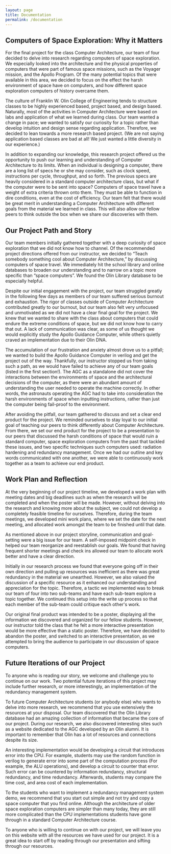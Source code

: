 ```yaml
---
layout: page
title: Documentation
permalink: /documentation
---
```


## Computers of Space Exploration: Why it Matters


For the final project for the class Computer Architecture, our team of four decided to delve into research regarding computers of space exploration. We especially looked into the architecture and the physical properties of computers that were part of famous space missions, such as the Voyager mission, and the Apollo Program. Of the many potential topics that were available in this area, we decided to focus on the effect the harsh environment of space have on computers, and how different space exploration computers of history overcame them.


The culture of Franklin W. Olin College of Engineering tends to structure classes to be highly experienced based, project based, and design based. Naturally, most of the activities in Computer Architecture were based on labs and application of what we learned during class. Our team wanted a change in pace; we wanted to satisfy our curiosity for a topic rather than develop intuition and design sense regarding application. Therefore, we decided to lean towards a more research based project. (We are not saying application based classes are bad at all! We just wanted a little diversity in our experience.)


In addition to expanding our knowledge, this research project offered us the opportunity to push our learning and understanding of Computer Architecture to its limits. When an individual is designing a computer, there are a long list of specs he or she may consider, such as clock speed, instructions per cycle, throughput, and so forth. The previous specs are heavily considered in a standard computer architecture class, but what if the computer were to be sent into space? Computers of space travel have a weight of extra criteria thrown onto them. They must be able to function in dire conditions, even at the cost of efficiency. Our team felt that there would be great merit in understanding a Computer Architecture with different goals from the material we learned in class. This will also allow our fellow peers to think outside the box when we share our discoveries with them.


## Our Project Path and Story

Our team members initially gathered together with a deep curiosity of space exploration that we did not know how to channel. Of the recommended project directions offered from our instructor, we decided to “Teach somebody something cool about Computer Architecture,” by discussing computers of space travel. We immediately hit the school library and online databases to broaden our understanding and to narrow on a topic more specific than “space computers”. We found the Olin Library database to be especially helpful.


Despite our initial engagement with the project, our team struggled greatly in the following few days as members of our team suffered serious burnout and exhaustion. The rigor of classes outside of Computer Architecture contributed greatly to our burnout, but our team also felt very unfocused and unmotivated as we did not have a clear final goal for the project. We knew that we wanted to share with the class about computers that could endure the extreme conditions of space, but we did not know how to carry that out. A lack of communication was clear, as some of us thought we would explicitly study the Apollo Guidance Computer, while others quietly craved an implementation due to their Olin DNA.


The accumulation of our frustration and anxiety almost drove us to a pitfall; we wanted to build the Apollo Guidance Computer in verilog and get the project out of the way. Thankfully, our instructor stopped us from taking such a path, as we would have failed to achieve any of our team goals (listed in the first section!). The AGC as a standalone did not cover the interactions between the environments of space and the architectural decisions of the computer, as there were an abundant amount of understanding the user needed to operate the machine correctly. In other words, the astronauts operating the AGC had to take into consideration the harsh environments of space when inputting instructions, rather than just the computer being fail-proof to the environment.


After avoiding the pitfall, our team gathered to discuss and set a clear end product for the project. We reminded ourselves to stay loyal to our initial goal of teaching our peers to think differently about Computer Architecture. From there, we set our end product for the project to be a presentation to our peers that discussed the harsh conditions of space that would ruin a standard computer, space exploration computers from the past that tackled these issues, and two specific techniques such computers used: radiation hardening and redundancy management. Once we had our outline and key words communicated with one another, we were able to continuously work together as a team to achieve our end product.


## Work Plan and Reflection


At the very beginning of our project timeline, we developed a work plan with meeting dates and big deadlines such as when the research will be completed and when the poster will be made. However, without delving into the research and knowing more about the subject, we could not develop a completely feasible timeline for ourselves. Therefore, during the team meetings, we developed mini work plans, where we set the date for the next meeting, and allocated work amongst the team to be finished until that date.


As mentioned above in our project storyline, communication and goal-setting were a big issue for our team. A self-imposed midpoint check in helped our team reorganize and reestablish our goals. We found that having frequent shorter meetings and check ins allowed our team to allocate work better and have a clear direction.


Initially in our research process we found that everyone going off in their own direction and pulling up resources was inefficient as there was great redundancy in the material we unearthed. However, we also valued the discussion of a specific resource as it enhanced our understanding and appreciation for the topic. Therefore, a tactic we implemented was to break our team of four into two sub-teams and have each sub-team explore a topic together. We continued this setup into the write up process so that each member of the sub-team could critique each other's work.


Our original final product was intended to be a poster, displaying all the information we discovered and organized for our fellow students. However, our instructor told the class that he felt a more interactive presentation would be more effective than a static poster. Therefore, we have decided to abandon the poster, and switched to an interactive presentation, as we attempted to bring the audience to participate in our discussion of space computers.


## Future Iterations of our Project


To anyone who is reading our story, we welcome and challenge you to continue on our work. Two potential future iterations of this project may include further research, or more interestingly, an implementation of the redundancy management system. 


To future Computer Architecture students (or anybody else) who wants to delve into more research, we recommend that you use extensively the resources at your disposal. Our team discovered that the Olin Library database had an amazing collection of information that became the core of our project. During our research, we also discovered interesting sites such as a website dedicated to the AGC developed by an Olin alumni. It is important to remember that Olin has a lot of resources and connections despite its size.

An interesting implementation would be developing a circuit that introduces error into the CPU. For example, students may use the random function in verilog to generate error into some part of the computation process (For example, the ALU operations), and develop a circuit to counter that error. Such error can be countered by information redundancy, structural redundancy, and time redundancy. Afterwards, students may compare the time cost, and area cost of each implementation.

To the students who want to implement a redundancy management system demo, we recommend that you start out simple and not try and copy a space computer that you find online. Although the architecture of older space exploration computers are simpler than many today, they are still more complicated than the CPU implementations students have gone through in a standard Computer Architecture course. 


To anyone who is willing to continue on with our project, we will leave you on this website with all the resources we have used for our project. It is a great idea to start off by reading through our presentation and sifting through our resources.
